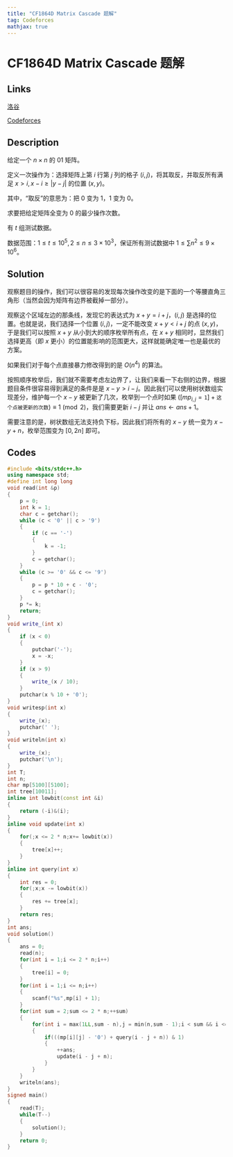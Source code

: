 ```yaml
---
title: "CF1864D Matrix Cascade 题解"
tag: Codeforces
mathjax: true
---
```


# CF1864D Matrix Cascade 题解

<!-- more -->


## Links

[洛谷](https://www.luogu.com.cn/problem/CF1864D)

[Codeforces](codeforces.com/problemset/problem/1864/D)

## Description

给定一个 $n\times n$ 的 01 矩阵。

定义一次操作为：选择矩阵上第 $i$ 行第 $j$ 列的格子 $(i,j)$，将其取反，并取反所有满足 $x > i, x - i \ge |y - j|$ 的位置 $(x,y)$。

其中，“取反”的意思为：把 $0$ 变为 $1$，$1$ 变为 $0$。

求要把给定矩阵全变为 $0$ 的最少操作次数。

有 $t$ 组测试数据。

数据范围：$1\le t\le 10^5,2\le n\le 3\times10^3$，保证所有测试数据中 $1\le \sum n^2\le 9\times10^6$。

## Solution

观察题目的操作，我们可以很容易的发现每次操作改变的是下面的一个等腰直角三角形（当然会因为矩阵有边界被截掉一部分）。

观察这个区域左边的那条线，发现它的表达式为 $x + y = i + j$，$\left(i,j \right)$ 是选择的位置。也就是说，我们选择一个位置 $(i,j)$，一定不能改变 $x + y < i + j$ 的点 $(x,y)$，于是我们可以按照 $x + y$ 从小到大的顺序枚举所有点，在 $x + y$ 相同时，显然我们选择更高（即 $x$ 更小）的位置能影响的范围更大，这样就能确定唯一也是最优的方案。

如果我们对于每个点直接暴力修改得到的是 $O(n^4)$ 的算法。

按照顺序枚举后，我们就不需要考虑左边界了，让我们来看一下右侧的边界，根据题目条件很容易得到满足的条件是是 $x - y > i - j$。因此我们可以使用树状数组实现差分，维护每一个 $x - y$ 被更新了几次，枚举到一个点时如果 $\left([mp_{i,j} = \texttt{1}] + \texttt{这个点被更新的次数}\right) \equiv 1 \pmod 2$，我们需要更新 $i - j$ 并让 $ans \gets ans + 1$。

需要注意的是，树状数组无法支持负下标，因此我们将所有的 $x - y$ 统一变为 $x - y + n$，枚举范围变为 $[0,2n]$ 即可。


## Codes

```cpp
#include <bits/stdc++.h>
using namespace std;
#define int long long
void read(int &p)
{
    p = 0;
    int k = 1;
    char c = getchar();
    while (c < '0' || c > '9')
    {
        if (c == '-')
        {
            k = -1;
        }
        c = getchar();
    }
    while (c >= '0' && c <= '9')
    {
        p = p * 10 + c - '0';
        c = getchar();
    }
    p *= k;
    return;
}
void write_(int x)
{
    if (x < 0)
    {
        putchar('-');
        x = -x;
    }
    if (x > 9)
    {
        write_(x / 10);
    }
    putchar(x % 10 + '0');
}
void writesp(int x)
{
    write_(x);
    putchar(' ');
}
void writeln(int x)
{
    write_(x);
    putchar('\n');
}
int T;
int n;
char mp[5100][5100];
int tree[10011];
inline int lowbit(const int &i)
{
    return (-i)&(i);
}
inline void update(int x)
{
    for(;x <= 2 * n;x+= lowbit(x))
    {
        tree[x]++;
    }
}
inline int query(int x)
{
    int res = 0;
    for(;x;x -= lowbit(x))
    {
        res += tree[x];
    }
    return res;
}
int ans;
void solution()
{
    ans = 0;
    read(n);
    for(int i = 1;i <= 2 * n;i++)
    {
        tree[i] = 0;
    }
    for(int i = 1;i <= n;i++)
    {
        scanf("%s",mp[i] + 1);
    }
    for(int sum = 2;sum <= 2 * n;++sum)
    {
        for(int i = max(1LL,sum - n),j = min(n,sum - 1);i < sum && i <= n;i++,j--)
        {
            if(((mp[i][j] - '0') + query(i - j + n)) & 1)
            {
                ++ans;
                update(i - j + n);
            }
        }
    }
    writeln(ans);
}
signed main()
{
    read(T);
    while(T--)
    {
        solution();
    }
    return 0;
}
```